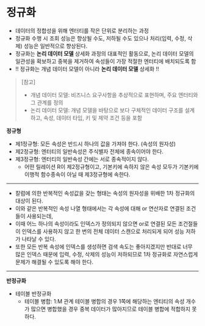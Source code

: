 # 정규화
* 데이터의 정합성을 위해 엔터티를 작은 단위로 분리하는 과정  
* 정규화 수행 시 조회 성능은 향상될 수도, 저하될 수도 있으나 처리(입력, 수정, 삭제) 성능은 일반적으로 향상된다.
* 정규화는 **논리 데이터 모델** 상세화 과정의 대표적인 활동으로, 논리 데이터 모델의 일관성을 확보하고 중복을 제거하여 속성들이 가장 적절한 엔터티에 배치되도록 함
* !! 정규화는 개념 데이터 모델이 아니라 **논리 데이터 모델** 상세화 !!

> [참고]
> * 개념 데이터 모델: 비즈니스 요구사항을 추상적으로 표현하며, 주요 엔터티와 그 관계를 정의
> * 논리 데이터 모델: 개념 모델을 바탕으로 보다 구체적인 데이터 구조를 설계하고, 속성, 데이터 타입, 키 및 제약 조건 등을 포함


**정규형**
* 제1정규형: 모든 속성은 반드시 하나의 값을 가져야 한다. (속성의 원자성)
* 제2정규형: 엔터티의 일반속성은 주식별자 전체에 종속이어야 한다.
* 제3정규형: 엔터티의 일반속성 간에는 서로 종속적이지 않다.
  * 어떤 릴레이션 R이 제2정규형이고, 기본키에 속하지 않은 속성 모두가 기본키에 이행적 함수종속이 아닐 때 제3정규형에 속한다.
---
* 칼럼에 의한 반복적인 속성값을 갖는 형태는 속성의 원자성을 위배한 1차 정규화의 대상이 된다.
* 이와 같은 반복적인 속성 나열 형태에서는 각 속성에 대해 or 연산자로 연결된 조건들이 사용되는데,
* 이때 어느 하나의 속성이라도 인덱스가 정의되지 않으면 or로 연결된 모든 조건절들이 인덱스를 사용하지 않고 한 번의 전체 데이터 스캔으로 처리되게 되어 성능 저하가 나타날 수 있다.
* 또한 모든 반복 속성에 인덱스를 생성하면 검색 속도는 좋아지겠지만 반대로 너무 많은 인덱스 때문에 입력, 수정, 삭제의 성능이 저하되므로 1차 정규화로 자연스럽게 문제가 해결될 수 있도록 해야 한다.


---
**반정규화**
* 테이블 반정규화
  * 테이블 병합: 1:M 관계 테이블 병합의 경우 1쪽에 해당하는 엔티티의 속성 개수가 많으면 병합했을 경우 중복 데이터가 많아지므로 테이블 병합에 적합하지 못하다.
